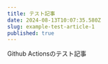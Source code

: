 ```yaml
---
title: テスト記事
date: 2024-08-13T10:07:35.580Z
slug: example-test-article-1
published: true
---
```


Github Actionsのテスト記事
